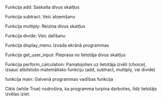 Funkcija add:
Saskaita divus skaitļus


Funkcija subtract:
Veic atņemšanu


Funkcija multiply:
Reizina divus skaitļus


Funkcija divide:
Veic dalīšanu


Funkcija display_menu:
Izvada ekrānā programmas


Funkcija get_user_input:
Pieprasa no lietotāja divus skaitļus


Funkcija perform_calculation:
Pamatojoties uz lietotāja izvēli (choice), izsauc atbilstošo matemātisko funkciju (add, subtract, multiply, vai divide)


funkcija main:
Galvenā programmas vadības funkcija


Cikls (while True) nodrošina, ka programma turpina darboties, līdz lietotājs izvēlas iziet.
